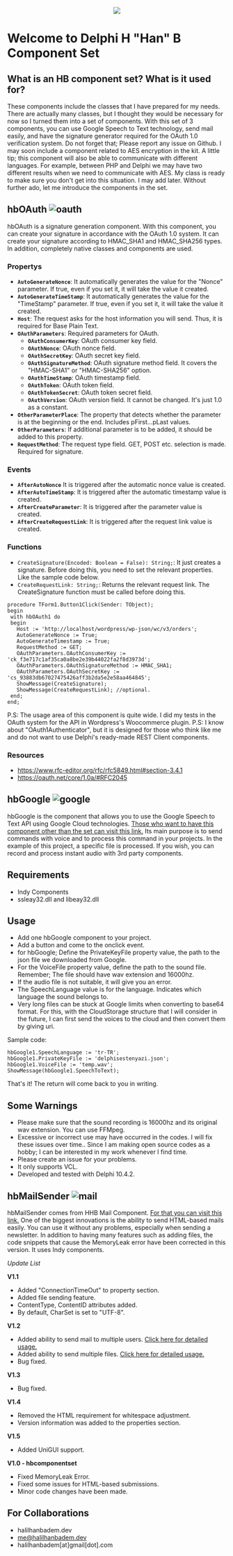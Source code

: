 <p align="center">
  <img src="https://user-images.githubusercontent.com/17130294/125825274-6a873d92-1806-4bee-88f9-5096aafc48c3.png">
</p>


# Welcome to Delphi H "Han" B Component Set
## What is an HB component set? What is it used for?
These components include the classes that I have prepared for my needs. There are actually many classes, but I thought they would be necessary for now so I turned them into a set of components. With this set of 3 components, you can use Google Speech to Text technology, send mail easily, and have the signature generator required for the OAuth 1.0 verification system. Do not forget that; Please report any issue on Github. I may soon include a component related to AES encryption in the kit. A little tip; this component will also be able to communicate with different languages. For example, between PHP and Delphi we may have two different results when we need to communicate with AES. My class is ready to make sure you don't get into this situation. I may add later. Without further ado, let me introduce the components in the set.

## hbOAuth ![oauth](https://user-images.githubusercontent.com/17130294/125825227-c7137288-9036-4423-b24c-33390e269896.png)

hbOAuth is a signature generation component. With this component, you can create your signature in accordance with the OAuth 1.0 system. It can create your signature according to HMAC_SHA1 and HMAC_SHA256 types. In addition, completely native classes and components are used. 

### Propertys
 -  **`AutoGenerateNonce`**: It automatically generates the value for the "Nonce" parameter. If true, even if you set it, it will take the value it created.
 -  **`AutoGenerateTimeStamp`**: It automatically generates the value for the "TimeStamp" parameter. If true, even if you set it, it will take the value it created.
 -  **`Host`**: The request asks for the host information you will send. Thus, it is required for Base Plain Text.
 -  **`OAuthParameters`**: Required parameters for OAuth.
    -  **`OAuthConsumerKey`**: OAuth consumer key field.
    -  **`OAuthNonce`**: OAuth nonce field.
    -  **`OAuthSecretKey`**: OAuth secret key field.
    -  **`OAuthSignatureMethod`**: OAuth signature method field. It covers the "HMAC-SHA1" or "HMAC-SHA256" option.
    -  **`OAuthTimeStamp`**: OAuth timestamp field.
    -  **`OAuthToken`**: OAuth token field.
    -  **`OAuthTokenSecret`**: OAuth token secret field.
    -  **`OAuthVersion`**: OAuth version field. It cannot be changed. It's just 1.0 as a constant.
 -  **`OtherParameterPlace`**: The property that detects whether the parameter is at the beginning or the end. Includes pFirst...pLast values.
 -  **`OtherParameters`**: If additional parameter is to be added, it should be added to this property.
 -  **`RequestMethod`**: The request type field. GET, POST etc. selection is made. Required for signature.

### Events
 - **`AfterAutoNonce`** It is triggered after the automatic nonce value is created.
 - **`AfterAutoTimeStamp`**: It is triggered after the automatic timestamp value is created.
 - **`AfterCreateParameter`**: It is triggered after the parameter value is created.
 - **`AfterCreateRequestLink`**: It is triggered after the request link value is created. 

### Functions
 - `CreateSignature(Encoded: Boolean = False): String;`: It just creates a signature. Before doing this, you need to set the relevant properties. Like the sample code below.
 - `CreateRequestLink: String;`: Returns the relevant request link. The CreateSignature function must be called before doing this.

```
procedure TForm1.Button1Click(Sender: TObject);
begin
 with hbOAuth1 do
 begin
   Host := 'http://localhost/wordpress/wp-json/wc/v3/orders';
   AutoGenerateNonce := True;
   AutoGenerateTimestamp := True;
   RequestMethod := GET;
   OAuthParameters.OAuthConsumerKey := 'ck_f3e717c1af35ca0a8be2e39b44022fa2f8d3973d';
   OAuthParameters.OAuthSignatureMethod := HMAC_SHA1;
   OAuthParameters.OAuthSecretKey := 'cs_93883db67027475426aff3b2da5e2e58aa464845';
   ShowMessage(CreateSignature);
   ShowMessage(CreateRequestLink); //optional.
 end;
end;
```
P.S: The usage area of ​​this component is quite wide. I did my tests in the OAuth system for the API in Wordpress's Woocommerce plugin.
P.S: I know about "OAuth1Authenticator", but it is designed for those who think like me and do not want to use Delphi's ready-made REST Client components.

### Resources
 - https://www.rfc-editor.org/rfc/rfc5849.html#section-3.4.1
 - https://oauth.net/core/1.0a/#RFC2045

## hbGoogle ![google](https://user-images.githubusercontent.com/17130294/125825176-68acceb8-c38d-4c7b-9d15-69a7896c3898.png)
hbGoogle is the component that allows you to use the Google Speech to Text API using Google Cloud technologies. [Those who want to have this component other than the set can visit this link.](https://github.com/halilhanbadem/delphi-google-speech-to-text)  Its main purpose is to send commands with voice and to process this command in your projects. In the example of this project, a specific file is processed. If you wish, you can record and process instant audio with 3rd party components.

## Requirements
 * Indy Components
 * ssleay32.dll and libeay32.dll

## Usage
 * Add one hbGoogle component to your project.
 * Add a button and come to the onclick event.
 * for hbGoogle; Define the PrivateKeyFile property value, the path to the json file we downloaded from Google.
 * For the VoiceFile property value, define the path to the sound file. Remember; The file should have wav extension and 16000hz.
 * If the audio file is not suitable, it will give you an error.
 * The SpeechLanguage value is for the language. Indicates which language the sound belongs to.
 * Very long files can be stuck at Google limits when converting to base64 format. For this, with the CloudStorage structure that I will consider in the future, I can first send the voices to the cloud and then convert them by giving uri.

Sample code:

```
hbGoogle1.SpeechLanguage := 'tr-TR';
hbGoogle1.PrivateKeyFile := 'delphisestenyazi.json';
hbGoogle1.VoiceFile := 'temp.wav';
ShowMessage(hbGoogle1.SpeechToText); 
```

That's it! The return will come back to you in writing.

## Some Warnings

 * Please make sure that the sound recording is 16000hz and its original wav extension. You can use FFMpeg.
 * Excessive or incorrect use may have occurred in the codes. I will fix these issues over time.. Since I am making open source codes as a hobby; I can be interested in my work whenever I find time.
 * Please create an issue for your problems.
 * It only supports VCL.
 * Developed and tested with Delphi 10.4.2.

## hbMailSender ![mail](https://user-images.githubusercontent.com/17130294/125825452-983cdc44-ad8f-487f-87d6-1a3e679d19b7.png)
hbMailSender comes from HHB Mail Component. [For that you can visit this link.](https://github.com/halilhanbadem/HHBMailComponent_Source) One of the biggest innovations is the ability to send HTML-based mails easily. You can use it without any problems, especially when sending a newsletter. In addition to having many features such as adding files, the code snippets that cause the MemoryLeak error have been corrected in this version. It uses Indy components.

_Update List_

**V1.1**

* Added "ConnectionTimeOut" to property section.
* Added file sending feature.
* ContentType, ContentID attributes added.
* By default, CharSet is set to "UTF-8".


**V1.2**

* Added ability to send mail to multiple users. [Click here for detailed usage.](https://github.com/halilhanbadem/HHBMailComponent_Source/issues/1)
* Added ability to send multiple files. [Click here for detailed usage.](https://github.com/halilhanbadem/HHBMailComponent_Source/issues/2)
* Bug fixed.

**V1.3**

* Bug fixed.

**V1.4**

* Removed the HTML requirement for whitespace adjustment.
* Version information was added to the properties section.

**V1.5**

* Added UniGUI support.

**V1.0 - hbcomponentset**

* Fixed MemoryLeak Error.
* Fixed some issues for HTML-based submissions.
* Minor code changes have been made.


## For Collaborations
 - halilhanbadem.dev
 - me@halilhanbadem.dev
 - halilhanbadem[at]gmail[dot].com

